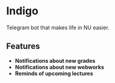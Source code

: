 # Indigo

Telegram bot that makes life in NU easier. 

## Features

- **Notifications about new grades**
- **Notifications about new webworks**
- **Reminds of upcoming lectures**
